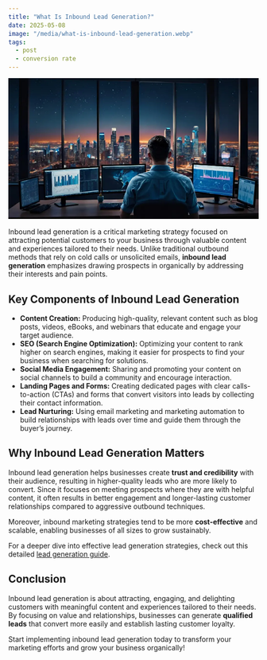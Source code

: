```yaml
---
title: "What Is Inbound Lead Generation?"
date: 2025-05-08
image: "/media/what-is-inbound-lead-generation.webp"
tags:
  - post
  - conversion rate
---
```


![What Is Inbound Lead Generation?](/media/what-is-inbound-lead-generation.webp)

Inbound lead generation is a critical marketing strategy focused on attracting potential customers to your business through valuable content and experiences tailored to their needs. Unlike traditional outbound methods that rely on cold calls or unsolicited emails, **inbound lead generation** emphasizes drawing prospects in organically by addressing their interests and pain points.

## Key Components of Inbound Lead Generation

- **Content Creation:** Producing high-quality, relevant content such as blog posts, videos, eBooks, and webinars that educate and engage your target audience.
- **SEO (Search Engine Optimization):** Optimizing your content to rank higher on search engines, making it easier for prospects to find your business when searching for solutions.
- **Social Media Engagement:** Sharing and promoting your content on social channels to build a community and encourage interaction.
- **Landing Pages and Forms:** Creating dedicated pages with clear calls-to-action (CTAs) and forms that convert visitors into leads by collecting their contact information.
- **Lead Nurturing:** Using email marketing and marketing automation to build relationships with leads over time and guide them through the buyer’s journey.

## Why Inbound Lead Generation Matters

Inbound lead generation helps businesses create **trust and credibility** with their audience, resulting in higher-quality leads who are more likely to convert. Since it focuses on meeting prospects where they are with helpful content, it often results in better engagement and longer-lasting customer relationships compared to aggressive outbound techniques.

Moreover, inbound marketing strategies tend to be more **cost-effective** and scalable, enabling businesses of all sizes to grow sustainably.

For a deeper dive into effective lead generation strategies, check out this detailed [lead generation guide](https://leadcraftr.com/posts/lead-generation/).

## Conclusion

Inbound lead generation is about attracting, engaging, and delighting customers with meaningful content and experiences tailored to their needs. By focusing on value and relationships, businesses can generate **qualified leads** that convert more easily and establish lasting customer loyalty.

Start implementing inbound lead generation today to transform your marketing efforts and grow your business organically!
